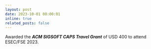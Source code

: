 ```yaml
---
layout: post
date: 2023-10-01 00:00:01
inline: true
related_posts: false
---
```


Awarded the ***ACM SIGSOFT CAPS Travel Grant*** of USD 400 to attend ESEC/FSE 2023.